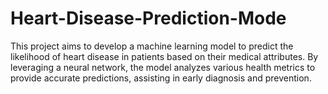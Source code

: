 # Heart-Disease-Prediction-Mode
This project aims to develop a machine learning model to predict the likelihood of heart disease in patients based on their medical attributes. By leveraging a neural network, the model analyzes various health metrics to provide accurate predictions, assisting in early diagnosis and prevention.
